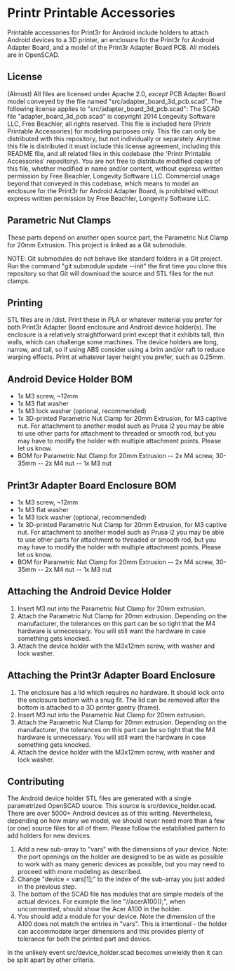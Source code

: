 Printr Printable Accessories
============================
Printable accessories for Print3r for Android include holders to attach Android devices to a 3D printer, an enclosure for the Print3r for Android Adapter Board, and a model of the Print3r Adapter Board PCB.  All models are in OpenSCAD.

License
-------
(Almost) All files are licensed under Apache 2.0, _except_ PCB Adapter Board model conveyed by the file named "src/adapter_board_3d_pcb.scad".  The following license applies to "src/adapter_board_3d_pcb.scad":
The SCAD file "adapter_board_3d_pcb.scad" is copyright 2014 Longevity Software LLC, Free Beachler, all rights reserved.  This file is included here (Printr Printable Accessories) for modeling purposes only.  This file can only be distributed with this repository, but not individually or separately.  Anytime this file is distributed it must include this license agreement, including this README file, and all related files in this codebase (the 'Printr Printable Accessories' repository).  You are not free to distribute modified copies of this file, whether modified in name and/or content, without express written permission by Free Beachler, Longevity Software LLC.  Commercial usage beyond that conveyed in this codebase, which means to model an enclosure for the Print3r for Android Adapter Board, is prohibited without express written permission by Free Beachler, Longevity Software LLC.

Parametric Nut Clamps
--------
These parts depend on another open source part, the Parametric Nut Clamp for 20mm Extrusion.  This project is linked as a Git submodule.

NOTE:  Git submodules do not behave like standard folders in a Git project.  Run the command "git submodule update --init" the first time you clone this repository so that Git will download the source and STL files for the nut clamps.

Printing
--------
STL files are in /dist.  Print these in PLA or whatever material you prefer for both Print3r Adapter Board enclosure and Android device holder(s).  The enclosure is a relatively straightforward print except that it exhibits tall, thin walls, which can challenge some machines.  The device holders are long, narrow, and tall, so if using ABS consider using a brim and/or raft to reduce warping effects.  Print at whatever layer height you prefer, such as 0.25mm.

Android Device Holder BOM
-------------------------
- 1x M3 screw, ~12mm
- 1x M3 flat washer
- 1x M3 lock washer (optional, recommended)
- 1x 3D-printed Parametric Nut Clamp for 20mm Extrusion, for M3 captive nut.  For attachment to another model such as Prusa i2 you may be able to use other parts for attachment to threaded or smooth rod, but you may have to modify the holder with multiple attachment points.  Please let us know.
- BOM for Parametric Nut Clamp for 20mm Extrusion
-- 2x M4 screw, 30-35mm
-- 2x M4 nut
-- 1x M3 nut

Print3r Adapter Board Enclosure BOM
-----------------------------------
- 1x M3 screw, ~12mm
- 1x M3 flat washer
- 1x M3 lock washer (optional, recommended)
- 1x 3D-printed Parametric Nut Clamp for 20mm Extrusion, for M3 captive nut.  For attachment to another model such as Prusa i2 you may be able to use other parts for attachment to threaded or smooth rod, but you may have to modify the holder with multiple attachment points.  Please let us know.
- BOM for Parametric Nut Clamp for 20mm Extrusion
-- 2x M4 screw, 30-35mm
-- 2x M4 nut
-- 1x M3 nut

Attaching the Android Device Holder
-----------------------------------
1.  Insert M3 nut into the Parametric Nut Clamp for 20mm extrusion.
2.  Attach the Parametric Nut Clamp for 20mm extrusion.  Depending on the manufacturer, the tolerances on this part can be so tight that the M4 hardware is unnecessary.  You will still want the hardware in case something gets knocked.
3.  Attach the device holder with the M3x12mm screw, with washer and lock washer.

Attaching the Print3r Adapter Board Enclosure
---------------------------------------------
1.  The enclosure has a lid which requires no hardware.  It should lock onto the enclosure bottom with a snug fit.  The lid can be removed after the bottom is attached to a 3D printer gantry (frame).
2.  Insert M3 nut into the Parametric Nut Clamp for 20mm extrusion.
3.  Attach the Parametric Nut Clamp for 20mm extrusion.  Depending on the manufacturer, the tolerances on this part can be so tight that the M4 hardware is unnecessary.  You will still want the hardware in case something gets knocked.
4.  Attach the device holder with the M3x12mm screw, with washer and lock washer.

Contributing
------------
The Android device holder STL files are generated with a single parametrized OpenSCAD source.  This source is src/device_holder.scad.  There are over 5000+ Android devices as of this writing.  Nevertheless, depending on how many we model, we should never need more than a few (or one) source files for all of them.  Please follow the established pattern to add holders for new devices.
1. Add a new sub-array to "vars" with the dimensions of your device.  Note:  the port openings on the holder are designed to be as wide as possible to work with as many generic devices as possible, but you may need to proceed with more modeling as described.
2. Change "device = vars[1];" to the index of the sub-array you just added in the previous step.
3. The bottom of the SCAD file has modules that are simple models of the actual devices.  For example the line "//acerA100();", when uncommented, should show the Acer A100 in the holder.
4.  You should add a module for your device.  Note the dimension of the A100 does not match the entries in "vars".  This is intentional - the holder can accommodate larger dimensions and this provides plenty of tolerance for both the printed part and device.

In the unlikely event src/device_holder.scad becomes unwieldy then it can be split apart by other criteria.
